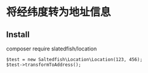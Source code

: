 # 将经纬度转为地址信息

## Install
composer require slatedfish/location

```
$test = new Saltedfish\Location\Location(123, 456);
$test->transformToAddress();
```